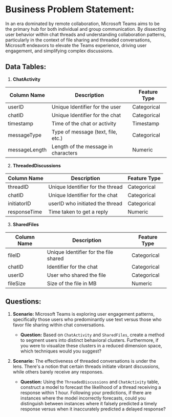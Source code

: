 # **Business Problem Statement:**

In an era dominated by remote collaboration, Microsoft Teams aims to be the primary hub for both individual and group communication. By dissecting user behavior within chat threads and understanding collaboration patterns, particularly in the context of file sharing and threaded conversations, Microsoft endeavors to elevate the Teams experience, driving user engagement, and simplifying complex discussions.

## **Data Tables:**

1. **ChatActivity**

| Column Name   | Description                        | Feature Type  |
|---------------|------------------------------------|---------------|
| userID       | Unique Identifier for the user     | Categorical   |
| chatID       | Unique Identifier for the chat     | Categorical   |
| timestamp    | Time of the chat or activity       | Timestamp     |
| messageType  | Type of message (text, file, etc.) | Categorical   |
| messageLength| Length of the message in characters| Numeric       |

2. **ThreadedDiscussions**

| Column Name  | Description                       | Feature Type  |
|--------------|-----------------------------------|---------------|
| threadID     | Unique Identifier for the thread  | Categorical   |
| chatID       | Unique Identifier for the chat    | Categorical   |
| initiatorID  | userID who initiated the thread   | Categorical   |
| responseTime | Time taken to get a reply         | Numeric       |

3. **SharedFiles**

| Column Name  | Description                           | Feature Type  |
|--------------|---------------------------------------|---------------|
| fileID       | Unique Identifier for the file shared | Categorical   |
| chatID       | Identifier for the chat               | Categorical   |
| userID       | User who shared the file              | Categorical   |
| fileSize     | Size of the file in MB                | Numeric       |

## **Questions:**

1. **Scenario:** Microsoft Teams is exploring user engagement patterns, specifically those users who predominantly use text versus those who favor file sharing within chat conversations.
    - **Question:** Based on `ChatActivity` and `SharedFiles`, create a method to segment users into distinct behavioral clusters. Furthermore, if you were to visualize these clusters in a reduced dimension space, which techniques would you suggest?

2. **Scenario:** The effectiveness of threaded conversations is under the lens. There's a notion that certain threads initiate vibrant discussions, while others barely receive any responses.
    - **Question:** Using the `ThreadedDiscussions` and `ChatActivity` table, construct a model to forecast the likelihood of a thread receiving a response within 1 hour. Following your predictions, if there are instances where the model incorrectly forecasts, could you distinguish between instances where it falsely predicted a timely response versus when it inaccurately predicted a delayed response?